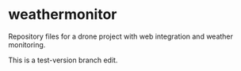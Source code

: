 # weathermonitor
Repository files for a drone project with web integration and weather monitoring.

This is a test-version branch edit.
